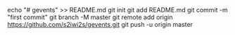 echo "# gevents" >> README.md
git init
git add README.md
git commit -m "first commit"
git branch -M master
git remote add origin https://github.com/s2iwi2s/gevents.git
git push -u origin master
